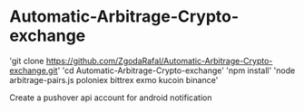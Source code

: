 # Automatic-Arbitrage-Crypto-exchange


'git clone https://github.com/ZgodaRafal/Automatic-Arbitrage-Crypto-exchange.git'
'cd Automatic-Arbitrage-Crypto-exchange'
'npm install'
'node arbitrage-pairs.js poloniex bittrex exmo kucoin binance'

Create a pushover api account for android notification
